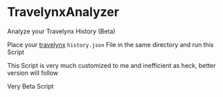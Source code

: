 # TravelynxAnalyzer
Analyze your Travelynx History (Beta)


Place your [travelynx](https://travelynx.de) ```history.json``` File in the same directory and run this Script 

This Script is very much customized to me and inefficient as heck, better version will follow

Very Beta Script
